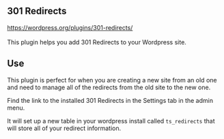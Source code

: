 301 Redirects
----------
https://wordpress.org/plugins/301-redirects/<br><br>
This plugin helps you add 301 Redirects to your Wordpress site.

Use
----------
This plugin is perfect for when you are creating a new site from an old one and need to manage all of the redirects from the old site to the new one.  

Find the link to the installed 301 Redirects in the Settings tab in the admin menu.

It will set up a new table in your wordpress install called ```ts_redirects``` that will store all of your redirect information.

